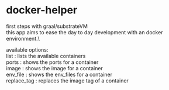 # docker-helper

first steps with graal/substrateVM\
this app aims to ease the day to day development with an docker environment.\

  available options: \
    list : lists the available containers\
    ports : shows the ports for a container\
    image : shows the image for a container\
    env_file : shows the env_files for a container\
    replace_tag : replaces the image tag of a container
